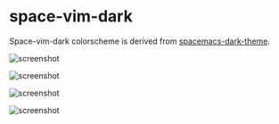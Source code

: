 space-vim-dark
==============

Space-vim-dark colorscheme is derived from [spacemacs-dark-theme](https://github.com/nashamri/spacemacs-theme).
 
![screenshot](https://github.com/liuchengxu/space-vim-dark/blob/screenshots/screenshot1.png?raw=true)

![screenshot](https://github.com/liuchengxu/space-vim-dark/blob/screenshots/screenshot2.png?raw=true)

![screenshot](https://github.com/liuchengxu/space-vim-dark/blob/screenshots/screenshot3.png?raw=true)

![screenshot](https://github.com/liuchengxu/space-vim/blob/master/docs/img/screenshot.png?raw=true)
